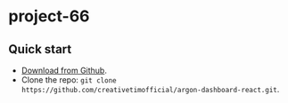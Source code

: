 # project-66
## Quick start

- [Download from Github](https://github.com/creativetimofficial/argon-dashboard-react/archive/master.zip).
- Clone the repo: `git clone https://github.com/creativetimofficial/argon-dashboard-react.git`.
